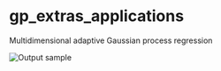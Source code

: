 # gp_extras_applications
Multidimensional adaptive Gaussian process regression


![Output sample](https://github.com/AbhilashMathews/gp_extras_applications/blob/master/2D-GPR-1160718013.gif)
